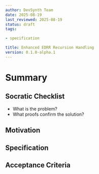 ```yaml
---
author: DevSynth Team
date: 2025-08-19
last_reviewed: 2025-08-19
status: draft
tags:

- specification

title: Enhanced EDRR Recursion Handling
version: 0.1.0-alpha.1
---
```


<!--
Required metadata fields:
- author: document author
- date: creation date
- last_reviewed: last review date
- status: draft | review | published
- tags: search keywords
- title: short descriptive name
- version: specification version
-->

# Summary

## Socratic Checklist
- What is the problem?
- What proofs confirm the solution?

## Motivation

## Specification

## Acceptance Criteria
